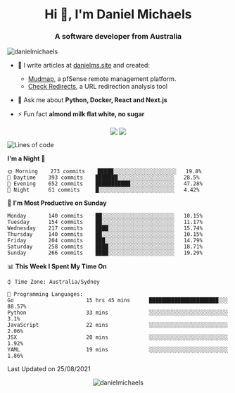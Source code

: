 <h1 align="center">Hi 👋, I'm Daniel Michaels</h1>
<h3 align="center">A software developer from Australia</h3>
<p align="left"> <img src="https://komarev.com/ghpvc/?username=danielmichaels" alt="danielmichaels" /> </p>

- 📝 I write articles at [danielms.site](https://danielms.site?ref=danielmichaels-github) and created:
    - [Mudmap](https://mudmap.io?ref=danielmichaels-github), a pfSense remote management platform.
    - [Check Redirects](https://www.check-redirects.com?ref=danielmichaels-github), a URL redirection analysis tool
- 💬 Ask me about **Python, Docker, React and Next.js**

- ⚡ Fun fact **almond milk flat white, no sugar**

<p align="center">
<a href="https://twitter.com/dansult" target="_blank"><img align="center" src="https://img.shields.io/badge/twitter-%231DA1F2.svg?&style=for-the-badge&logo=twitter&logoColor=white"></a>
<a href="https://linkedin.com/in/daniel-michaels" target="_blank"><img align="center" src="https://img.shields.io/badge/linkedin-%230077B5.svg?&style=for-the-badge&logo=linkedin&logoColor=white"></a>
</p>

<!--START_SECTION:waka-->
![Lines of code](https://img.shields.io/badge/From%20Hello%20World%20I%27ve%20Written-395451%20lines%20of%20code-blue)

**I'm a Night 🦉** 

```text
🌞 Morning    273 commits    █████░░░░░░░░░░░░░░░░░░░░   19.8% 
🌆 Daytime    393 commits    ███████░░░░░░░░░░░░░░░░░░   28.5% 
🌃 Evening    652 commits    ███████████░░░░░░░░░░░░░░   47.28% 
🌙 Night      61 commits     █░░░░░░░░░░░░░░░░░░░░░░░░   4.42%

```
📅 **I'm Most Productive on Sunday** 

```text
Monday       140 commits    ██░░░░░░░░░░░░░░░░░░░░░░░   10.15% 
Tuesday      154 commits    ██░░░░░░░░░░░░░░░░░░░░░░░   11.17% 
Wednesday    217 commits    ████░░░░░░░░░░░░░░░░░░░░░   15.74% 
Thursday     140 commits    ██░░░░░░░░░░░░░░░░░░░░░░░   10.15% 
Friday       204 commits    ███░░░░░░░░░░░░░░░░░░░░░░   14.79% 
Saturday     258 commits    ████░░░░░░░░░░░░░░░░░░░░░   18.71% 
Sunday       266 commits    ████░░░░░░░░░░░░░░░░░░░░░   19.29%

```


📊 **This Week I Spent My Time On** 

```text
⌚︎ Time Zone: Australia/Sydney

💬 Programming Languages: 
Go                       15 hrs 45 mins      ██████████████████████░░░   88.57% 
Python                   33 mins             ░░░░░░░░░░░░░░░░░░░░░░░░░   3.1% 
JavaScript               22 mins             ░░░░░░░░░░░░░░░░░░░░░░░░░   2.06% 
JSX                      20 mins             ░░░░░░░░░░░░░░░░░░░░░░░░░   1.92% 
YAML                     19 mins             ░░░░░░░░░░░░░░░░░░░░░░░░░   1.86%

```


 Last Updated on 25/08/2021
<!--END_SECTION:waka-->

<p align="center"> <img src="https://github-readme-stats.vercel.app/api?username=danielmichaels&show_icons=true" alt="danielmichaels" /> </p>

